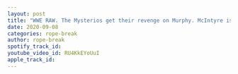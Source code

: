 ```yaml
---
layout: post
title: "WWE RAW. The Mysterios get their revenge on Murphy. McIntyre is back while Alexander joins MVP"
date: 2020-09-08
categories: rope-break
author: rope-break
spotify_track_id: 
youtube_video_id: RU4KkEYoUuI
apple_track_id: 
---
```

